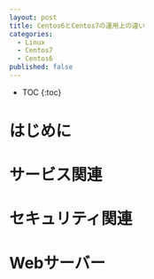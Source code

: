 ```yaml
---
layout: post
title: Centos6とCentos7の運用上の違い
categories:
  - Linux
  - Centos7
  - Centos6
published: false
---
```


* TOC
{:toc}

# はじめに

# サービス関連

# セキュリティ関連

# Webサーバー

